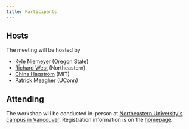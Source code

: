 ```yaml
---
title: Participants
---
```

## Hosts

The meeting will be hosted by

* [Kyle Niemeyer](./bios#kyle-niemeyer) (Oregon State)
* [Richard West](./bios#richard-west) (Northeastern)
* [China Hagström](./bios#china-hagstrom) (MIT)
* [Patrick Meagher](./bios#patrick-meagher) (UConn)

## Attending

The workshop will be conducted in-person at [Northeastern University's campus in Vancouver](https://vancouver.northeastern.edu/).
Registration information is on the [homepage](./#registration).
